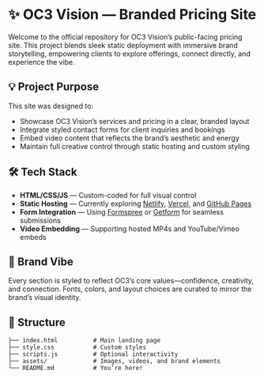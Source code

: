 # ✨ OC3 Vision — Branded Pricing Site

Welcome to the official repository for OC3 Vision’s public-facing pricing site. This project blends sleek static deployment with immersive brand storytelling, empowering clients to explore offerings, connect directly, and experience the vibe.

## 💡 Project Purpose

This site was designed to:
- Showcase OC3 Vision’s services and pricing in a clear, branded layout
- Integrate styled contact forms for client inquiries and bookings
- Embed video content that reflects the brand’s aesthetic and energy
- Maintain full creative control through static hosting and custom styling

## 🛠️ Tech Stack

- **HTML/CSS/JS** — Custom-coded for full visual control
- **Static Hosting** — Currently exploring [Netlify](https://www.netlify.com/), [Vercel](https://vercel.com/), and [GitHub Pages](https://pages.github.com/)
- **Form Integration** — Using [Formspree](https://formspree.io/) or [Getform](https://getform.io/) for seamless submissions
- **Video Embedding** — Supporting hosted MP4s and YouTube/Vimeo embeds

## 🎨 Brand Vibe

 Every section is styled to reflect OC3’s core values—confidence, creativity, and connection. Fonts, colors, and layout choices are curated to mirror the brand’s visual identity.

## 📂 Structure

```plaintext
├── index.html          # Main landing page
├── style.css           # Custom styles
├── scripts.js          # Optional interactivity
├── assets/             # Images, videos, and brand elements
└── README.md           # You’re here!
